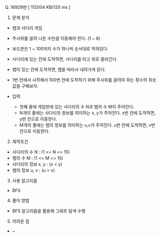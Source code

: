 Q. 16928번 [ 112004 KB/120 ms ]

1. 문제 분석
- 뱀과 사다리 게임
- 주사위를 굴려 나온 수만큼 이동해야 한다. (1 ~ 6)
- 보드판은 1 ~ 100까지 수가 하나씩 순서대로 적혀있다.
- 사다리에 있는 칸에 도착하면, 사다리를 타고 위로 올라간다.
- 뱀이 있는 칸에 도착하면, 뱀을 따라서 내려가게 된다.
- 1번 칸에서 시작해서 100번 칸에 도착하기 위해 주사위를 굴려야 하는 횟수의 최솟값을 구해보자.

- 입력
  - 첫째 줄에 게임판에 있는 사다리의 수 N과 뱀의 수 M이 주어진다.
  - N개의 줄에는 사다리의 정보를 의미하는 x, y가 주어진다. x번 칸에 도착하면, y번 칸으로 이동한다.
  - M개의 줄에는 뱀의 정보를 의미하는 u,v가 주어진다. u번 칸에 도착하면, v번 칸으로 이동한다.

2. 제약조건
- 사다리의 수 N : (1 <= N <= 15)
- 뱀의 수 M : (1 <= M <= 15)
- 사다리의 정보 x, y : (x < y)
- 뱀의 정보 u, v : (u > v)

3. 사용 알고리즘
- BFS

4. 풀이 방법
- BFS 알고리즘을 활용해 그래프 탐색 수행

5. 어려운 점
- ~